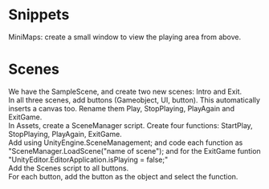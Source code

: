 # Snippets
MiniMaps: create a small window to view the  playing area from above.   
# Scenes
We have the SampleScene, and create two new scenes: Intro and Exit.  
In all three scenes, add buttons (Gameobject, UI, button). This automatically inserts a canvas too. Rename them Play, StopPlaying, PlayAgain and ExitGame.  
In Assets, create a SceneManager script. Create four functions: StartPlay, StopPlaying, PlayAgain, ExitGame.   
Add using UnityEngine.SceneManagement; and code each function as "SceneManager.LoadScene("name of scene");   and for the ExitGame funtion "UnityEditor.EditorApplication.isPlaying = false;"  
Add the Scenes script to all buttons.  
For each button, add the button as the object and select the function.   

